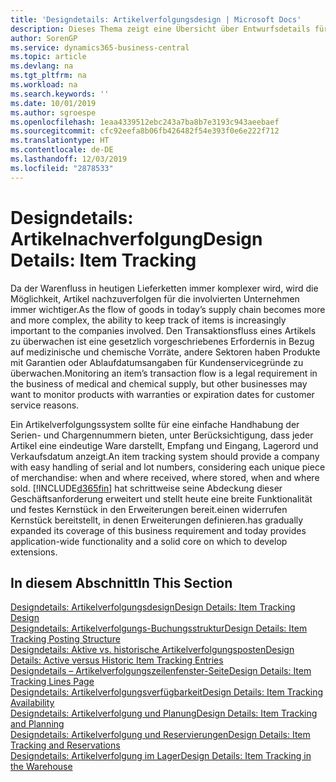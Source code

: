 ```yaml
---
title: 'Designdetails: Artikelverfolgungsdesign | Microsoft Docs'
description: Dieses Thema zeigt eine Übersicht über Entwurfsdetails für Artikelverfolgung.
author: SorenGP
ms.service: dynamics365-business-central
ms.topic: article
ms.devlang: na
ms.tgt_pltfrm: na
ms.workload: na
ms.search.keywords: ''
ms.date: 10/01/2019
ms.author: sgroespe
ms.openlocfilehash: 1eaa4339512ebc243a7ba8b7e3193c943aeebaef
ms.sourcegitcommit: cfc92eefa8b06fb426482f54e393f0e6e222f712
ms.translationtype: HT
ms.contentlocale: de-DE
ms.lasthandoff: 12/03/2019
ms.locfileid: "2878533"
---
```

# <a name="design-details-item-tracking"></a><span data-ttu-id="dedbb-103">Designdetails: Artikelnachverfolgung</span><span class="sxs-lookup"><span data-stu-id="dedbb-103">Design Details: Item Tracking</span></span>
<span data-ttu-id="dedbb-104">Da der Warenfluss in heutigen Lieferketten immer komplexer wird, wird die Möglichkeit, Artikel nachzuverfolgen für die involvierten Unternehmen immer wichtiger.</span><span class="sxs-lookup"><span data-stu-id="dedbb-104">As the flow of goods in today’s supply chain becomes more and more complex, the ability to keep track of items is increasingly important to the companies involved.</span></span> <span data-ttu-id="dedbb-105">Den Transaktionsfluss eines Artikels zu überwachen ist eine gesetzlich vorgeschriebenes Erfordernis in Bezug auf medizinische und chemische Vorräte, andere Sektoren haben Produkte mit Garantien oder Ablaufdatumsangaben für Kundenservicegründe zu überwachen.</span><span class="sxs-lookup"><span data-stu-id="dedbb-105">Monitoring an item’s transaction flow is a legal requirement in the business of medical and chemical supply, but other businesses may want to monitor products with warranties or expiration dates for customer service reasons.</span></span>  

<span data-ttu-id="dedbb-106">Ein Artikelverfolgungssystem sollte für eine einfache Handhabung der Serien- und Chargennummern bieten, unter Berücksichtigung, dass jeder Artikel eine eindeutige Ware darstellt, Empfang und Eingang, Lagerord und Verkaufsdatum anzeigt.</span><span class="sxs-lookup"><span data-stu-id="dedbb-106">An item tracking system should provide a company with easy handling of serial and lot numbers, considering each unique piece of merchandise: when and where received, where stored, when and where sold.</span></span> [!INCLUDE[d365fin](includes/d365fin_md.md)] <span data-ttu-id="dedbb-107">hat schrittweise seine Abdeckung dieser Geschäftsanforderung erweitert und stellt heute eine breite Funktionalität und festes Kernstück in den Erweiterungen bereit.einen widerrufen Kernstück bereitstellt, in denen Erweiterungen definieren.</span><span class="sxs-lookup"><span data-stu-id="dedbb-107">has gradually expanded its coverage of this business requirement and today provides application-wide functionality and a solid core on which to develop extensions.</span></span>  

## <a name="in-this-section"></a><span data-ttu-id="dedbb-108">In diesem Abschnitt</span><span class="sxs-lookup"><span data-stu-id="dedbb-108">In This Section</span></span>  
[<span data-ttu-id="dedbb-109">Designdetails: Artikelverfolgungsdesign</span><span class="sxs-lookup"><span data-stu-id="dedbb-109">Design Details: Item Tracking Design</span></span>](design-details-item-tracking-design.md)  
[<span data-ttu-id="dedbb-110">Designdetails: Artikelverfolgungs-Buchungsstruktur</span><span class="sxs-lookup"><span data-stu-id="dedbb-110">Design Details: Item Tracking Posting Structure</span></span>](design-details-item-tracking-posting-structure.md)  
[<span data-ttu-id="dedbb-111">Designdetails: Aktive vs. historische Artikelverfolgungsposten</span><span class="sxs-lookup"><span data-stu-id="dedbb-111">Design Details: Active versus Historic Item Tracking Entries</span></span>](design-details-active-versus-historic-item-tracking-entries.md)  
[<span data-ttu-id="dedbb-112">Designdetails – Artikelverfolgungszeilenfenster-Seite</span><span class="sxs-lookup"><span data-stu-id="dedbb-112">Design Details: Item Tracking Lines Page</span></span>](design-details-item-tracking-lines-window.md)  
[<span data-ttu-id="dedbb-113">Designdetails: Artikelverfolgungsverfügbarkeit</span><span class="sxs-lookup"><span data-stu-id="dedbb-113">Design Details: Item Tracking Availability</span></span>](design-details-item-tracking-availability.md)  
[<span data-ttu-id="dedbb-114">Designdetails: Artikelverfolgung und Planung</span><span class="sxs-lookup"><span data-stu-id="dedbb-114">Design Details: Item Tracking and Planning</span></span>](design-details-item-tracking-and-planning.md)  
[<span data-ttu-id="dedbb-115">Designdetails: Artikelverfolgung und Reservierungen</span><span class="sxs-lookup"><span data-stu-id="dedbb-115">Design Details: Item Tracking and Reservations</span></span>](design-details-item-tracking-and-reservations.md)  
[<span data-ttu-id="dedbb-116">Designdetails: Artikelverfolgung im Lager</span><span class="sxs-lookup"><span data-stu-id="dedbb-116">Design Details: Item Tracking in the Warehouse</span></span>](design-details-item-tracking-in-the-warehouse.md)
